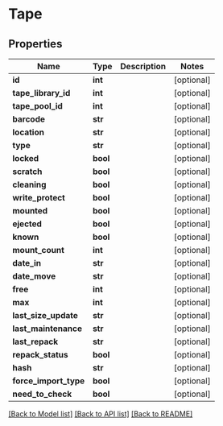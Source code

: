 # Tape

## Properties
Name | Type | Description | Notes
------------ | ------------- | ------------- | -------------
**id** | **int** |  | [optional] 
**tape_library_id** | **int** |  | [optional] 
**tape_pool_id** | **int** |  | [optional] 
**barcode** | **str** |  | [optional] 
**location** | **str** |  | [optional] 
**type** | **str** |  | [optional] 
**locked** | **bool** |  | [optional] 
**scratch** | **bool** |  | [optional] 
**cleaning** | **bool** |  | [optional] 
**write_protect** | **bool** |  | [optional] 
**mounted** | **bool** |  | [optional] 
**ejected** | **bool** |  | [optional] 
**known** | **bool** |  | [optional] 
**mount_count** | **int** |  | [optional] 
**date_in** | **str** |  | [optional] 
**date_move** | **str** |  | [optional] 
**free** | **int** |  | [optional] 
**max** | **int** |  | [optional] 
**last_size_update** | **str** |  | [optional] 
**last_maintenance** | **str** |  | [optional] 
**last_repack** | **str** |  | [optional] 
**repack_status** | **bool** |  | [optional] 
**hash** | **str** |  | [optional] 
**force_import_type** | **bool** |  | [optional] 
**need_to_check** | **bool** |  | [optional] 

[[Back to Model list]](../README.md#documentation-for-models) [[Back to API list]](../README.md#documentation-for-api-endpoints) [[Back to README]](../README.md)


